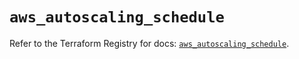 # `aws_autoscaling_schedule`

Refer to the Terraform Registry for docs: [`aws_autoscaling_schedule`](https://registry.terraform.io/providers/hashicorp/aws/5.93.0/docs/resources/autoscaling_schedule).
